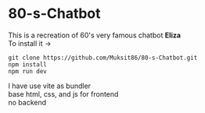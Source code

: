 ﻿# 80-s-Chatbot
This is a recreation of 60's very famous chatbot **Eliza** <br>
To install it -><br>
```
git clone https://github.com/Muksit86/80-s-Chatbot.git
npm install
npm run dev

```

I have use vite as bundler<br>
base html, css, and js for frontend<br>
no backend
